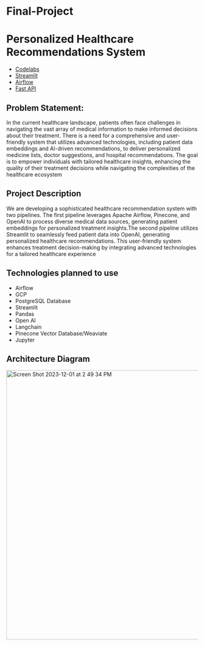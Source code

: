 # Final-Project

# Personalized Healthcare Recommendations System

- [Codelabs](https://codelabs-preview.appspot.com/?file_id=12xSA54puYEnSkJqp-kGrLlwYCNaAwCsE7-ozc-PrYOQ#0)
- [Streamlit](https://personalized-healthcare-medications.streamlit.app/)
- [Airflow](http://35.245.201.90:8080/home)
- [Fast API](https://project-final-f9937888519e.herokuapp.com/docs)

## Problem Statement:

In the current healthcare landscape, patients often face challenges in navigating the vast array of medical information to make informed decisions about their treatment. There is a need for a comprehensive and user-friendly system that utilizes advanced technologies, including patient data embeddings and AI-driven recommendations, to deliver personalized medicine lists, doctor suggestions, and hospital recommendations. The goal is to empower individuals with tailored healthcare insights, enhancing the quality of their treatment decisions while navigating the complexities of the healthcare ecosystem


## Project Description
We are developing a sophisticated healthcare recommendation system with two pipelines. The first pipeline leverages Apache Airflow, Pinecone, and OpenAI to process diverse medical data sources, generating patient embeddings for personalized treatment insights.The second pipeline utilizes Streamlit to seamlessly feed patient data into OpenAI, generating personalized healthcare recommendations. This user-friendly system enhances treatment decision-making by integrating advanced technologies for a tailored healthcare experience

## Technologies planned to use
- Airflow
- GCP
- PostgreSQL Database
- Streamlit
- Pandas
- Open AI
- Langchain
- Pinecone Vector Database/Weaviate
- Jupyter

## Architecture Diagram

<img width="705" alt="Screen Shot 2023-12-01 at 2 49 34 PM" src="https://github.com/BigDataIA-Fall2023-Team3/Final-Project/assets/71171604/d26dfc04-c9af-4758-96a0-7b74a7b37814">









